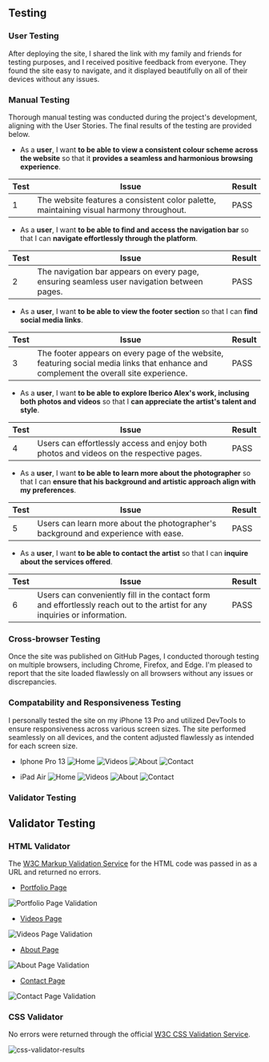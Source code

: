 ## **Testing**

### **User Testing**
After deploying the site, I shared the link with my family and friends for testing purposes, and I received positive feedback from everyone. They found the site easy to navigate, and it displayed beautifully on all of their devices without any issues.


### **Manual Testing**
Thorough manual testing was conducted during the project's development, aligning with the User Stories. The final results of the testing are provided below.

- As a **user**, I want **to be able to view a consistent colour scheme across the website** so that it **provides a seamless and harmonious browsing experience**.

| **Test** | Issue | Result |
| -------- | ----- | ------ |
| 1        | The website features a consistent color palette, maintaining visual harmony throughout. | PASS   |

- As a **user**, I want **to be able to find and access the navigation bar** so that I can **navigate effortlessly through the platform**.

| **Test** | Issue | Result |
| -------- | ----- | ------ |
| 2        | The navigation bar appears on every page, ensuring seamless user navigation between pages. | PASS   |

- As a **user**, I want **to be able to view the footer section** so that I can **find social media links**.

| **Test** | Issue | Result |
| -------- | ----- | ------ |
| 3        | The footer appears on every page of the website, featuring social media links that enhance and complement the overall site experience. | PASS   |

- As a **user**, I want **to be able to explore Iberico Alex's work, inclusing both photos and videos** so that I  **can appreciate the artist's talent and style**.

| **Test** | Issue | Result |
| -------- | ----- | ------ |
| 4        | Users can effortlessly access and enjoy both photos and videos on the respective pages. | PASS   |

- As a **user**, I want **to be able to learn more about the photographer** so that I can **ensure that his background and artistic approach align with my preferences**.

| **Test** | Issue | Result |
| -------- | ----- | ------ |
| 5        | Users can learn more about the photographer's background and experience with ease. | PASS   |

- As a **user**, I want **to be able to contact the artist** so that I can **inquire about the services offered**.

| **Test** | Issue | Result |
| -------- | ----- | ------ |
| 6        | Users can conveniently fill in the contact form and effortlessly reach out to the artist for any inquiries or information. | PASS   |

### **Cross-browser Testing**

Once the site was published on GitHub Pages, I conducted thorough testing on multiple browsers, including Chrome, Firefox, and Edge. I'm pleased to report that the site loaded flawlessly on all browsers without any issues or discrepancies.

### **Compatability and Responsiveness Testing**
I personally tested the site on my iPhone 13 Pro and utilized DevTools to ensure responsiveness across various screen sizes. The site performed seamlessly on all devices, and the content adjusted flawlessly as intended for each screen size.

- Iphone Pro 13
![Home](./assets/documentation/iphone13-home.jpg) 
![Videos](./assets/documentation/iphone13-videos.PNG)
![About](./assets/documentation/iphone13-about.PNG)
![Contact](./assets/documentation/iphone13-contact.PNG)

- iPad Air
![Home](./assets/documentation/iPad-home.png) 
![Videos](./assets/documentation/iPad-videos.png)
![About](./assets/documentation/iPad-about.png)
![Contact](./assets/documentation/iPad-contact.png)

### **Validator Testing**

## **Validator Testing**

### **HTML Validator**

The [W3C Markup Validation Service](https://validator.w3.org/) for the HTML code was passed in as a URL and returned no errors.

- [Portfolio Page](https://validator.w3.org/nu/?doc=https%3A%2F%2Fibericoalex.github.io%2Fiberico-alex-photography%2Findex.html)

![Portfolio Page Validation](./assets/documentation/html-validator-portfolio.png)

- [Videos Page](https://validator.w3.org/nu/?doc=https%3A%2F%2Fibericoalex.github.io%2Fiberico-alex-photography%2Fvideos.html)

![Videos Page Validation](./assets/documentation/html-validator-portfolio.png)

- [About Page](https://validator.w3.org/nu/?doc=https%3A%2F%2Fibericoalex.github.io%2Fiberico-alex-photography%2Fabout.html)

![About Page Validation](./assets/documentation/html-validator-portfolio.png)

- [Contact Page](https://validator.w3.org/nu/?doc=https%3A%2F%2Fibericoalex.github.io%2Fiberico-alex-photography%2Fcontact.html)

![Contact Page Validation](./assets/documentation/html-validator-portfolio.png)

### **CSS Validator**

No errors were returned through the official [W3C CSS Validation Service](https://jigsaw.w3.org/css-validator/).

![css-validator-results](./assets/documentation/CSS-validator.png)